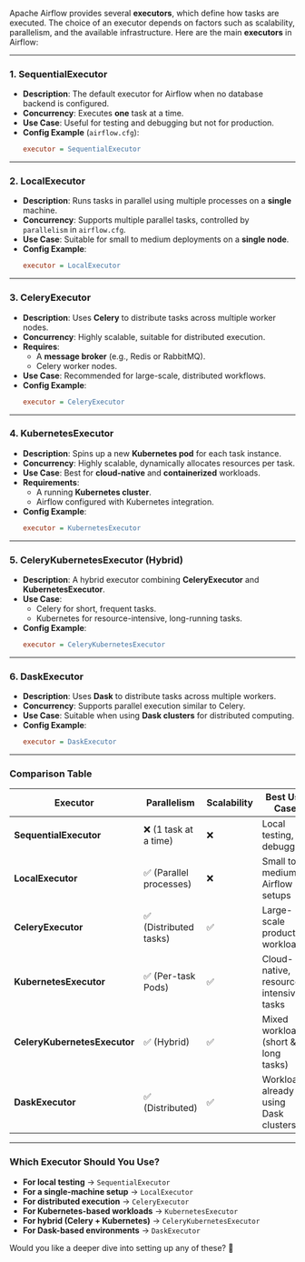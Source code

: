 Apache Airflow provides several **executors**, which define how tasks are executed. The choice of an executor depends on factors such as scalability, parallelism, and the available infrastructure. Here are the main **executors** in Airflow:

---

### **1. SequentialExecutor**
- **Description**: The default executor for Airflow when no database backend is configured.
- **Concurrency**: Executes **one** task at a time.
- **Use Case**: Useful for testing and debugging but not for production.
- **Config Example** (`airflow.cfg`):
  ```ini
  executor = SequentialExecutor
  ```

---

### **2. LocalExecutor**
- **Description**: Runs tasks in parallel using multiple processes on a **single** machine.
- **Concurrency**: Supports multiple parallel tasks, controlled by `parallelism` in `airflow.cfg`.
- **Use Case**: Suitable for small to medium deployments on a **single node**.
- **Config Example**:
  ```ini
  executor = LocalExecutor
  ```

---

### **3. CeleryExecutor**
- **Description**: Uses **Celery** to distribute tasks across multiple worker nodes.
- **Concurrency**: Highly scalable, suitable for distributed execution.
- **Requires**:
  - A **message broker** (e.g., Redis or RabbitMQ).
  - Celery worker nodes.
- **Use Case**: Recommended for large-scale, distributed workflows.
- **Config Example**:
  ```ini
  executor = CeleryExecutor
  ```

---

### **4. KubernetesExecutor**
- **Description**: Spins up a new **Kubernetes pod** for each task instance.
- **Concurrency**: Highly scalable, dynamically allocates resources per task.
- **Use Case**: Best for **cloud-native** and **containerized** workloads.
- **Requirements**:
  - A running **Kubernetes cluster**.
  - Airflow configured with Kubernetes integration.
- **Config Example**:
  ```ini
  executor = KubernetesExecutor
  ```

---

### **5. CeleryKubernetesExecutor (Hybrid)**
- **Description**: A hybrid executor combining **CeleryExecutor** and **KubernetesExecutor**.
- **Use Case**: 
  - Celery for short, frequent tasks.
  - Kubernetes for resource-intensive, long-running tasks.
- **Config Example**:
  ```ini
  executor = CeleryKubernetesExecutor
  ```

---

### **6. DaskExecutor**
- **Description**: Uses **Dask** to distribute tasks across multiple workers.
- **Concurrency**: Supports parallel execution similar to Celery.
- **Use Case**: Suitable when using **Dask clusters** for distributed computing.
- **Config Example**:
  ```ini
  executor = DaskExecutor
  ```

---

### **Comparison Table**
| Executor | Parallelism | Scalability | Best Use Case |
|----------|------------|------------|---------------|
| **SequentialExecutor** | ❌ (1 task at a time) | ❌ | Local testing, debugging |
| **LocalExecutor** | ✅ (Parallel processes) | ❌ | Small to medium Airflow setups |
| **CeleryExecutor** | ✅ (Distributed tasks) | ✅ | Large-scale production workloads |
| **KubernetesExecutor** | ✅ (Per-task Pods) | ✅ | Cloud-native, resource-intensive tasks |
| **CeleryKubernetesExecutor** | ✅ (Hybrid) | ✅ | Mixed workloads (short & long tasks) |
| **DaskExecutor** | ✅ (Distributed) | ✅ | Workloads already using Dask clusters |

---

### **Which Executor Should You Use?**
- **For local testing** → `SequentialExecutor`
- **For a single-machine setup** → `LocalExecutor`
- **For distributed execution** → `CeleryExecutor`
- **For Kubernetes-based workloads** → `KubernetesExecutor`
- **For hybrid (Celery + Kubernetes)** → `CeleryKubernetesExecutor`
- **For Dask-based environments** → `DaskExecutor`

Would you like a deeper dive into setting up any of these? 🚀
